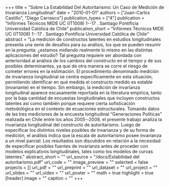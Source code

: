 +++
title = "Sobre La Estabilidad Del Autoritarismo: Un Caso de Medición de Invarianza Longitudinal"
date = "2010-01-01"
authors = ["Juan-Carlos Castillo", "Diego Carrasco"]
publication_types = ["4"]
publication = "Infórmes Técnicos MIDE UC (IT1008) 1--17 . Santiago Pontificia Universidad Católica de Chile"
publication_short = "Infórmes Técnicos MIDE UC (IT1008) 1--17 . Santiago Pontificia Universidad Católica de Chile"
abstract = "La medición de constructos latentes en estudios longitudinales presenta una serie de desafíos para su análisis, los que se pueden resumir en la pregunta: ¿estamos midiendo realmente lo mismo en las distintas aplicaciones del estudio? Tal pregunta requiere ser abordada con anterioridad al análisis de los cambios del constructo en el tiempo y de sus posibles determinantes, ya que de otra manera se corre el riesgo de cometer errores en la estimación. El procedimiento denominado medición de invarianza longitudinal se centra específicamente en esta situación, permitiendo identificar en qué medida el constructo medido es estable (invariante) en el tiempo. Sin embargo, la medición de invarianza longitudinal aparece escasamente reportada en la literatura empírica, tanto por la baja cantidad de encuestas longitudinales que incluyen constructos latentes así como también porque requiere cierta sofisticación metodológica en el contexto de ecuaciones estructurales. Tomando datos de las tres mediciones de la encuesta longitudinal “Generaciones Políticas” realizada en Chile entre los años 2005-­‐2008, el presente trabajo analiza la invarianza longitudinal del constructo de autoritarismo. Luego de especificar los distintos niveles posibles de invarianza y de su forma de medición, el análisis indica que la escala de autoritarismo posee invarianza a un nivel parcial. Los resultados son discutidos en relación a la necesidad de especificar posibles fuentes de invarianza antes de proceder con modelos explicativos longitudinales, tales como los modelos de curvas latentes."
abstract_short = ""
url_source = "/docs/Estabilidad del autoritarismo.pdf"
url_code = ""
image_preview = ""
selected = false
projects = []
url_pdf = ""
url_preprint = ""
url_dataset = ""
url_project = ""
url_slides = ""
url_video = ""
url_poster = ""
math = true
highlight = true
[header]
image = ""
caption = ""
+++
